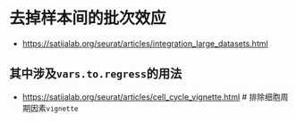 # 去掉样本间的批次效应
- https://satijalab.org/seurat/articles/integration_large_datasets.html

其中涉及`vars.to.regress`的用法
-----
- https://satijalab.org/seurat/articles/cell_cycle_vignette.html # 排除细胞周期因素`vignette`
